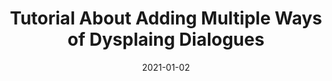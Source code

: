 ---
title: "Tutorial About Adding Multiple Ways of Dysplaing Dialogues"
date: 2021-01-02
published: true
categories:
  - tutorials
redirect_to: "https://rakugoteam.github.io/RakugoDocs/tutorials/advanced/tut01.html"
---